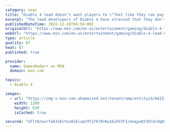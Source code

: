 ```yaml
---
category: news
title: "Diablo 4 lead doesn't want players to \"feel like they can pay to win\""
excerpt: "The lead developers of Diablo 4 have stressed that they don't want players to \"feel like they can pay to win\" when the game releases next year. In a recent Diablo 4 livestream, game director Joe Shely ..."
publishedDateTime: 2022-12-16T04:54:00Z
originalUrl: "https://www.msn.com/en-us/entertainment/gaming/diablo-4-lead-doesnt-want-players-to-feel-like-they-can-pay-to-win/ar-AA15mtEc"
webUrl: "https://www.msn.com/en-us/entertainment/gaming/diablo-4-lead-doesnt-want-players-to-feel-like-they-can-pay-to-win/ar-AA15mtEc"
type: article
quality: 87
heat: 87
published: true

provider:
  name: GamesRadar+ on MSN
  domain: msn.com

topics:
  - Diablo 4

images:
  - url: "https://img-s-msn-com.akamaized.net/tenant/amp/entityid/AA153feB.img?h=630&w=1200&m=6&q=60&o=t&l=f&f=jpg&x=513&y=286"
    width: 1200
    height: 630
    isCached: true

secured: "Gflt0/wsrfe8JsECYux8iblupC9YjFK70+Kw1EuFkYFI/mnqywQY3VCd/dq0XVXrxzTeMR4HwjC+BZuyeGb6ydEk/s9f84jtsA3t57/Y3FwXYjGXlWDOablMovccCFeFlnbIkRqliVxkqGE5w9d6qPuQq9lS5ob3m+vX9x+ESVy1X4fRhIPlkEQwLIDgUYhVnl5BpQOhTpozIlFQBHEHjRreUa9yKFloMcemNz5nAgrZ+hx7g+VcI/+zP7f5jaHxSA0JcMczG54y1K3Y4xd4QgRAhvIwVvyCFNQsY+Iu/Ce8DCscwt+BGqcKGFMb2PGLakTJ0Adt3lfuxdRRNrh5r69ZexwRSkiBIk9Efw8U4YM=;cDMPIDIoD5P1XYzbqhwsIw=="
---
```


